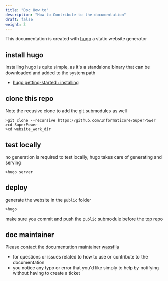 ```yaml
---
title: "Doc How to"
description: "How to Contribute to the documentation"
draft: false
weight: 3
---
```


This documentation is created with [hugo](https://gohugo.io/) a static website generator

## install hugo
Installing hugo is quite simple, as it's a standalone binary that can be downloaded and added to the system path

* [hugo getting-started : installing](https://gohugo.io/getting-started/installing/)

## clone this repo
Note the recusive clone to add the git submodules as well

    >git clone --recursive https://github.com/Informaticore/SuperPower
    >cd SuperPower
    >cd website_work_dir

## test locally
no generation is required to test locally, hugo takes care of generating and serving

    >hugo server

## deploy
generate the website in the `public` folder

    >hugo

make sure you commit and push the `public` submodule before the top repo

## doc maintainer

Please contact the documentation maintainer [wassfila](https://github.com/wassfila)
* for questions or issues related to how to use or contribute to the documentation
* you notice any typo or error that you'd like simply to help by notifying without having to create a ticket
